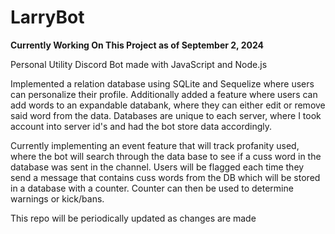 # LarryBot
**Currently Working On This Project as of September 2, 2024**


Personal Utility Discord Bot made with JavaScript and Node.js

Implemented a relation database using SQLite and Sequelize where users can personalize their profile. Additionally added a feature where users can add words to an expandable databank, where they can either edit or remove said word from the data. Databases are unique to each server, where I took account into server id's and had the bot store data accordingly. 


Currently implementing an event feature that will track profanity used, where the bot will search through the data base to see if a cuss word in the database was sent in the channel. Users will be flagged each time they send a message that contains cuss words from the DB which will be stored in a database with a counter. Counter can then be used to determine warnings or kick/bans. 



This repo will be periodically updated as changes are made
